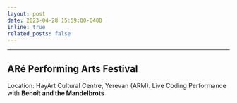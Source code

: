 ```yaml
---
layout: post
date: 2023-04-28 15:59:00-0400
inline: true
related_posts: false
---
```

***
## ARé Performing Arts Festival
Location: HayArt Cultural Centre, Yerevan (ARM). Live Coding Performance with **Benoît and the Mandelbrots**